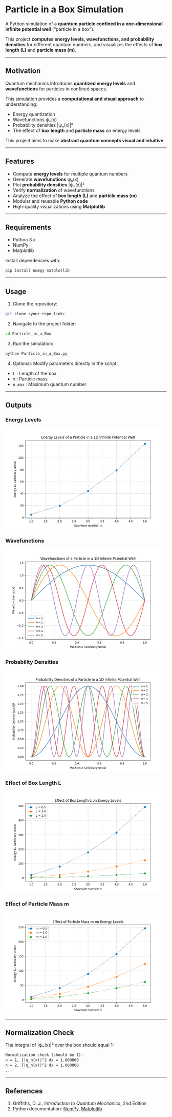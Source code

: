 # Particle in a Box Simulation

A Python simulation of a **quantum particle confined in a one-dimensional infinite potential well** (“particle in a box”).  

This project **computes energy levels, wavefunctions, and probability densities** for different quantum numbers, and visualizes the effects of **box length (L)** and **particle mass (m)**.

---

## Motivation

Quantum mechanics introduces **quantized energy levels** and **wavefunctions** for particles in confined spaces.  

This simulation provides a **computational and visual approach** to understanding:

- Energy quantization  
- Wavefunctions ψₙ(x)  
- Probability densities |ψₙ(x)|²  
- The effect of **box length** and **particle mass** on energy levels  

This project aims to make **abstract quantum concepts visual and intuitive**.

---

## Features

- Compute **energy levels** for multiple quantum numbers  
- Generate **wavefunctions** ψₙ(x)  
- Plot **probability densities** |ψₙ(x)|²  
- Verify **normalization** of wavefunctions  
- Analyze the effect of **box length (L)** and **particle mass (m)**  
- Modular and reusable **Python code**  
- High-quality visualizations using **Matplotlib**

---

## Requirements

- Python 3.x  
- NumPy  
- Matplotlib  

Install dependencies with:

```bash
pip install numpy matplotlib
```

---

## Usage

1. Clone the repository:

```bash
git clone <your-repo-link>
```

2. Navigate to the project folder:

```bash
cd Particle_in_a_Box
```

3. Run the simulation:

```bash
python Particle_in_a_Box.py
```

4. Optional: Modify parameters directly in the script:  

- `L` : Length of the box  
- `m` : Particle mass  
- `n_max` : Maximum quantum number  

---

## Outputs

### Energy Levels
![Energy Levels](plots/energy_levels.png)

### Wavefunctions
![Wavefunctions](plots/wavefunctions.png)

### Probability Densities
![Probability Densities](plots/prob_density.png)

### Effect of Box Length L
![Box Length Effect](plots/effect_L.png)

### Effect of Particle Mass m
![Mass Effect](plots/effect_m.png)

---

## Normalization Check

The integral of |ψₙ(x)|² over the box should equal 1:

```
Normalization check (should be 1):
n = 1, ∫|ψ_n(x)|^2 dx = 1.000000
n = 2, ∫|ψ_n(x)|^2 dx = 1.000000
...
```

---

## References

1. Griffiths, D. J., *Introduction to Quantum Mechanics*, 2nd Edition  
2. Python documentation: [NumPy](https://numpy.org), [Matplotlib](https://matplotlib.org)  